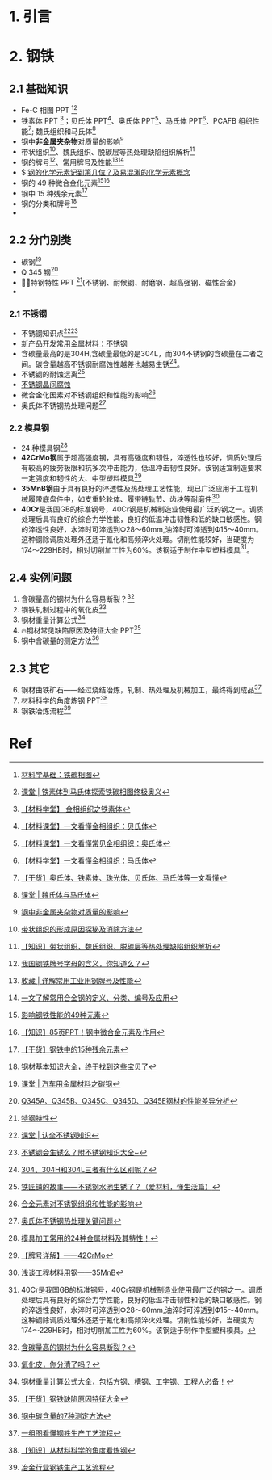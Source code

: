 # 1. 引言 


# 2. 钢铁
## 2.1 基础知识 
- Fe-C 相图 PPT [^1][^2]
- 铁素体 PPT [^3]；贝氏体 PPT[^4]、奥氏体 PPT[^5]、马氏体 PPT[^6]、PCAFB 组织性能[^7]; 魏氏组织和马氏体[^8]
- 钢中**非金属夹杂物**对质量的影响[^9] 
- 带状组织[^10]、魏氏组织、脱碳层等热处理缺陷组织解析[^11]
- 钢的牌号[^12]、常用牌号及性能[^13][^14]
- $ [钢的化学元素记到第几位？及易混淆的化学元素概念](https://mp.weixin.qq.com/s/4ibhfBcYnkJfA29WrflSqg)
- 钢的 49 种微合金化元素[^15][^16]
- 钢中 15 种残余元素[^17]
- 钢的分类和牌号[^18]
- 
## 2.2 分门别类 
- 碳钢[^19]
- Q 345 钢[^20]
- 🏳️‍🌈特钢特性 PPT [^21](不锈钢、耐候钢、耐磨钢、超高强钢、磁性合金)
- 
### 2.1 不锈钢 
- 不锈钢知识点[^22][^23]
- [新产品开发常用金属材料：不锈钢](https://mp.weixin.qq.com/s/SxEeB9FtyKlkmcJlQD-WzA)
- 含碳量最高的是304H,含碳量最低的是304L，而304不锈钢的含碳量在二者之间。碳含量越高不锈钢耐腐蚀性越差也越易生锈[^24]。
- 不锈钢的耐蚀远离[^25]
- [不锈钢晶间腐蚀](https://mp.weixin.qq.com/s/MvA3lQJA6Rfwf958OL-mDQ)
- 微合金化因素对不锈钢组织和性能的影响[^26]
- 奥氏体不锈钢热处理问题[^27]
### 2.2 模具钢 
- 24 种模具钢[^28]
- **42CrMo钢**属于超高强度钢，具有高强度和韧性，淬透性也较好，调质处理后有较高的疲劳极限和抗多次冲击能力，低温冲击韧性良好。该钢适宜制造要求一定强度和韧性的大、中型塑料模具[^29]
- **35MnB钢**由于具有良好的淬透性及热处理工艺性能，现已广泛应用于工程机械履带底盘件中，如支重轮轮体、履带链轨节、齿块等耐磨件[^30]
- **40Cr**是我国GB的标准钢号，40Cr钢是机械制造业使用最广泛的钢之一。调质处理后具有良好的综合力学性能，良好的低温冲击韧性和低的缺口敏感性。钢的淬透性良好，水淬时可淬透到Ф28～60mm,油淬时可淬透到Ф15～40mm。这种钢除调质处理外还适于氰化和高频淬火处理。切削性能较好，当硬度为174～229HB时，相对切削加工性为60%。该钢适于制作中型塑料模具[^31]。

## 2.4 实例问题 
1. 含碳量高的钢材为什么容易断裂？[^32]
2. 钢铁轧制过程中的氧化皮[^33]
3. 钢材重量计算公式[^34]
4. 🔥钢材常见缺陷原因及特征大全 PPT[^35]
5. 钢中含碳量的测定方法[^36]
## 2.3 其它 
6. 钢材由铁矿石——经过烧结冶炼，轧制、热处理及机械加工，最终得到成品[^37]
7. 材料科学的角度炼钢 PPT[^38]
8. 钢铁冶炼流程[^39]


# Ref
[^1]: [材料学基础：铁碳相图](https://mp.weixin.qq.com/s/Y4wxOsYt06Lr74-JZHhzXw)
[^2]: [课堂 | 铁素体到马氏体探索铁碳相图终极奥义](https://mp.weixin.qq.com/s/r_Dot5f4Jv9RTRF3p8-a3Q)
[^3]: [【材料学堂】 金相组织之铁素体](https://mp.weixin.qq.com/s/oEaP9ixQStQHNuffGJg4wA)
[^4]: [【材料课堂】一文看懂金相组织：贝氏体](https://mp.weixin.qq.com/s/kVm-f1bvQIeW_ceXky-Lag)

[^5]: [【材料课堂】一文看懂常见金相组织：奥氏体](https://mp.weixin.qq.com/s/9fpcMnX3QgHf4oQS3GQ7UQ)

[^6]: [【材料学堂】一文看懂金相组织：马氏体](https://mp.weixin.qq.com/s/OMr2Ceq0DVuuNSgbKbmh9A)

[^7]: [【干货】奥氏体、铁素体、珠光体、贝氏体、马氏体等一文看懂](https://mp.weixin.qq.com/s/t76i0rzDp2f6fpx6UiVYjA)
[^8]: [课堂 | 魏氏体与马氏体](https://mp.weixin.qq.com/s/pC_T9GVQRZ4h8SGsG7V62Q)
[^9]: [钢中非金属夹杂物对质量的影响](https://mp.weixin.qq.com/s/qshSGD9w1KF_DAl1SjciwQ)
[^10]: [带状组织的形成原因探秘及消除方法](https://mp.weixin.qq.com/s/lWXdw75srzfHfrkEBZHHag)
[^11]: [【知识】带状组织、魏氏组织、脱碳层等热处理缺陷组织解析](https://mp.weixin.qq.com/s/9UeO4C5eQwIkzTbafve05w)

[^12]: [我国钢铁牌号字母的含义，你知道么？](https://mp.weixin.qq.com/s/D_LPW71R9_990aSnJQIesA)

[^13]: [收藏 | 详解常用工业用钢牌号及性能](https://mp.weixin.qq.com/s/HO7VWaHiuTGUxbxjUzkCzQ)
[^14]: [一文了解常用合金钢的定义、分类、编号及应用](https://mp.weixin.qq.com/s/ecRvWZRiw9VciUW4RgN2JA)

[^15]: [影响钢铁性能的49种元素](https://mp.weixin.qq.com/s/6tuHUgSIlgMGVgs9l3noug)

[^16]: [【知识】85页PPT！钢中微合金元素及作用](https://mp.weixin.qq.com/s/plYDk-gMmAs3oJie8LpTSw)
[^17]: [【干货】钢铁中的15种残余元素](https://mp.weixin.qq.com/s/SKEA8bgL2shOyd__yfbYXQ)

[^18]: [钢材基本知识大全，终于找到这些宝贝了](https://mp.weixin.qq.com/s/JgXwai-_BTOs3neO_KUazQ)
[^19]: [课堂 | 汽车用金属材料之碳钢](https://mp.weixin.qq.com/s/56GMN8K2phsiW1A8db5d3g)
[^20]: [Q345A、Q345B、Q345C、Q345D、Q345E钢材的性能差异分析](https://mp.weixin.qq.com/s/DiHnZLAoJxjLuAamVJMWbA)

[^21]: [特钢特性](https://mp.weixin.qq.com/s/d7IU3bXFJpZED5Qb4xxK5g)

[^22]: [课堂 | 认全不锈钢知识](https://mp.weixin.qq.com/s/WqPtd3lTbVmBuvoj_LTCJg)

[^23]: [不锈钢会生锈么？附不锈钢知识大全~](https://mp.weixin.qq.com/s/b-oHSDZr-GKWX7B7FLuUGA)
[^24]: [304、304H和304L三者有什么区别呢？](https://mp.weixin.qq.com/s/ci38EbYSoeMZWkPrAT-w0A)
[^25]: [铁匠铺的故事——不锈钢水池生锈了？（爱材料，懂生活篇）](https://mp.weixin.qq.com/s/0Vl-PLtav_uLSe9bMdeyWw)
[^26]: [合金元素对不锈钢组织和性能的影响](https://mp.weixin.qq.com/s/uILV-BVfvZOFsYWCVYXlHQ)
[^27]: [奥氏体不锈钢热处理关键问题](https://mp.weixin.qq.com/s/tmqwMvKhSaP0MD-za2myWQ)
[^28]: [模具加工常用的24种金属材料及其特性！](https://mp.weixin.qq.com/s/475401LGB1lc5L3B23IQYg)
[^29]: [【牌号详解】——42CrMo](https://mp.weixin.qq.com/s/vmh5_8PSl8RqSsbTTjpD6Q)
[^30]: [浅谈工程材料用钢——35MnB](https://mp.weixin.qq.com/s/qUfCSjxcpCRewp6Em0fLjQ)

[^31]: 40Cr是我国GB的标准钢号，40Cr钢是机械制造业使用最广泛的钢之一。调质处理后具有良好的综合力学性能，良好的低温冲击韧性和低的缺口敏感性。钢的淬透性良好，水淬时可淬透到Ф28～60mm,油淬时可淬透到Ф15～40mm。这种钢除调质处理外还适于氰化和高频淬火处理。切削性能较好，当硬度为174～229HB时，相对切削加工性为60%。该钢适于制作中型塑料模具。
[^32]: [含碳量高的钢材为什么容易断裂？](https://mp.weixin.qq.com/s/UcwrMNGrBuG1PnsEkYNpTw)

[^33]: [氧化皮，你分清了吗？](https://mp.weixin.qq.com/s/4j2TLVylOkcSq8qrisznPw)

[^34]: [钢材重量计算公式大全，包括方钢、槽钢、工字钢、工程人必备！](https://mp.weixin.qq.com/s/Z4gyUKCfEyyeRK4p9KiUFA)
[^35]: [【干货】钢铁缺陷原因特征大全](https://mp.weixin.qq.com/s/cy9VJNr1xtX8EZElFUh5Sg)

[^36]: [钢中碳含量的7种测定方法](https://mp.weixin.qq.com/s/nMUVfiUEtyRVTwHhFySmzg)
[^37]: [一组图看懂钢铁生产工艺流程](https://mp.weixin.qq.com/s/eH_ayyZ4oGJSigyGth9LoQ)

[^38]: [【知识】从材料科学的角度看炼钢](https://mp.weixin.qq.com/s/mF1xbNkQIr1OLps74_KwKA)

[^39]: [冶金行业钢铁生产工艺流程](https://mp.weixin.qq.com/s/dhlXuz1peQ63HsVsWV3pBg)

